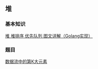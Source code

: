 ## 堆
### 基本知识
[堆 堆排序 优先队列 图文详解（Golang实现）](https://www.cnblogs.com/yahuian/p/11945144.html)
### 题目
[数据流中的第K大元素](https://leetcode-cn.com/problems/kth-largest-element-in-a-stream/)
